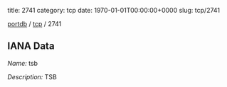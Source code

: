 title: 2741
category: tcp
date: 1970-01-01T00:00:00+0000
slug: tcp/2741

[portdb](/) / [tcp](/category/tcp.html) / 2741


## IANA Data

_Name:_ tsb

_Description:_ TSB

